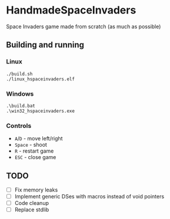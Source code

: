 # HandmadeSpaceInvaders

Space Invaders game made from scratch (as much as possible)

## Building and running

### Linux

```
./build.sh
./linux_hspaceinvaders.elf
```

### Windows
```
.\build.bat
.\win32_hspaceinvaders.exe
```

### Controls
- `A`/`D` - move left/right
- `Space` - shoot
- `R` - restart game
- `ESC` - close game

## TODO

- [ ] Fix memory leaks
- [ ] Implement generic DSes with macros instead of void pointers
- [ ] Code cleanup
- [ ] Replace stdlib
